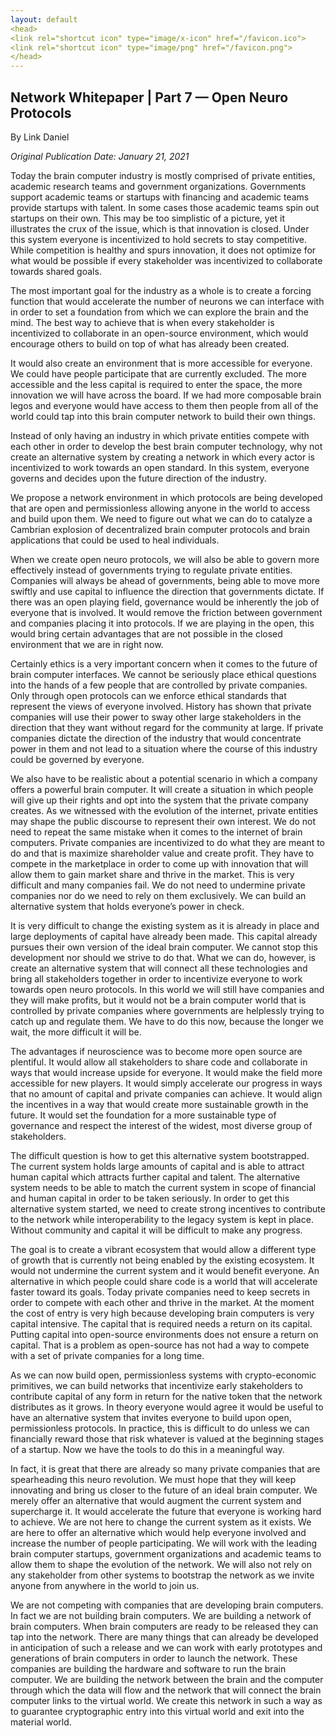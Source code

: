 ```yaml
---
layout: default
<head>
<link rel="shortcut icon" type="image/x-icon" href="/favicon.ico">
<link rel="shortcut icon" type="image/png" href="/favicon.png">
</head>
---
```


<h2>Network Whitepaper | Part 7 — Open Neuro Protocols</h2>

By Link Daniel

<i>Original Publication Date: January 21, 2021</i>

Today the brain computer industry is mostly comprised of private entities, academic research teams and government organizations. Governments support academic teams or startups with financing and academic teams provide startups with talent. In some cases those academic teams spin out startups on their own. This may be too simplistic of a picture, yet it illustrates the crux of the issue, which is that innovation is closed. Under this system everyone is incentivized to hold secrets to stay competitive. While competition is healthy and spurs innovation, it does not optimize for what would be possible if every stakeholder was incentivized to collaborate towards shared goals.

The most important goal for the industry as a whole is to create a forcing function that would accelerate the number of neurons we can interface with in order to set a foundation from which we can explore the brain and the mind. The best way to achieve that is when every stakeholder is incentivized to collaborate in an open-source environment, which would encourage others to build on top of what has already been created.

It would also create an environment that is more accessible for everyone. We could have people participate that are currently excluded. The more accessible and the less capital is required to enter the space, the more innovation we will have across the board. If we had more composable brain legos and everyone would have access to them then people from all of the world could tap into this brain computer network to build their own things.

Instead of only having an industry in which private entities compete with each other in order to develop the best brain computer technology, why not create an alternative system by creating a network in which every actor is incentivized to work towards an open standard. In this system, everyone governs and decides upon the future direction of the industry.

We propose a network environment in which protocols are being developed that are open and permissionless allowing anyone in the world to access and build upon them. We need to figure out what we can do to catalyze a Cambrian explosion of decentralized brain computer protocols and brain applications that could be used to heal individuals.

When we create open neuro protocols, we will also be able to govern more effectively instead of governments trying to regulate private entities. Companies will always be ahead of governments, being able to move more swiftly and use capital to influence the direction that governments dictate. If there was an open playing field, governance would be inherently the job of everyone that is involved. It would remove the friction between government and companies placing it into protocols. If we are playing in the open, this would bring certain advantages that are not possible in the closed environment that we are in right now.

Certainly ethics is a very important concern when it comes to the future of brain computer interfaces. We cannot be seriously place ethical questions into the hands of a few people that are controlled by private companies. Only through open protocols can we enforce ethical standards that represent the views of everyone involved. History has shown that private companies will use their power to sway other large stakeholders in the direction that they want without regard for the community at large. If private companies dictate the direction of the industry that would concentrate power in them and not lead to a situation where the course of this industry could be governed by everyone.

We also have to be realistic about a potential scenario in which a company offers a powerful brain computer. It will create a situation in which people will give up their rights and opt into the system that the private company creates. As we witnessed with the evolution of the internet, private entities may shape the public discourse to represent their own interest. We do not need to repeat the same mistake when it comes to the internet of brain computers. Private companies are incentivized to do what they are meant to do and that is maximize shareholder value and create profit. They have to compete in the marketplace in order to come up with innovation that will allow them to gain market share and thrive in the market. This is very difficult and many companies fail. We do not need to undermine private companies nor do we need to rely on them exclusively. We can build an alternative system that holds everyone’s power in check.

It is very difficult to change the existing system as it is already in place and large deployments of capital have already been made. This capital already pursues their own version of the ideal brain computer. We cannot stop this development nor should we strive to do that. What we can do, however, is create an alternative system that will connect all these technologies and bring all stakeholders together in order to incentivize everyone to work towards open neuro protocols. In this world we will still have companies and they will make profits, but it would not be a brain computer world that is controlled by private companies where governments are helplessly trying to catch up and regulate them. We have to do this now, because the longer we wait, the more difficult it will be.

The advantages if neuroscience was to become more open source are plentiful. It would allow all stakeholders to share code and collaborate in ways that would increase upside for everyone. It would make the field more accessible for new players. It would simply accelerate our progress in ways that no amount of capital and private companies can achieve. It would align the incentives in a way that would create more sustainable growth in the future. It would set the foundation for a more sustainable type of governance and respect the interest of the widest, most diverse group of stakeholders.

The difficult question is how to get this alternative system bootstrapped. The current system holds large amounts of capital and is able to attract human capital which attracts further capital and talent. The alternative system needs to be able to match the current system in scope of financial and human capital in order to be taken seriously. In order to get this alternative system started, we need to create strong incentives to contribute to the network while interoperability to the legacy system is kept in place. Without community and capital it will be difficult to make any progress.

The goal is to create a vibrant ecosystem that would allow a different type of growth that is currently not being enabled by the existing ecosystem. It would not undermine the current system and it would benefit everyone. An alternative in which people could share code is a world that will accelerate faster toward its goals. Today private companies need to keep secrets in order to compete with each other and thrive in the market. At the moment the cost of entry is very high because developing brain computers is very capital intensive. The capital that is required needs a return on its capital. Putting capital into open-source environments does not ensure a return on capital. That is a problem as open-source has not had a way to compete with a set of private companies for a long time.

As we can now build open, permissionless systems with crypto-economic primitives, we can build networks that incentivize early stakeholders to contribute capital of any form in return for the native token that the network distributes as it grows. In theory everyone would agree it would be useful to have an alternative system that invites everyone to build upon open, permissionless protocols. In practice, this is difficult to do unless we can financially reward those that risk whatever is valued at the beginning stages of a startup. Now we have the tools to do this in a meaningful way.

In fact, it is great that there are already so many private companies that are spearheading this neuro revolution. We must hope that they will keep innovating and bring us closer to the future of an ideal brain computer. We merely offer an alternative that would augment the current system and supercharge it. It would accelerate the future that everyone is working hard to achieve. We are not here to change the current system as it exists. We are here to offer an alternative which would help everyone involved and increase the number of people participating. We will work with the leading brain computer startups, government organizations and academic teams to allow them to shape the evolution of the network. We will also not rely on any stakeholder from other systems to bootstrap the network as we invite anyone from anywhere in the world to join us.

We are not competing with companies that are developing brain computers. In fact we are not building brain computers. We are building a network of brain computers. When brain computers are ready to be released they can tap into the network. There are many things that can already be developed in anticipation of such a release and we can work with early prototypes and generations of brain computers in order to launch the network. These companies are building the hardware and software to run the brain computer. We are building the network between the brain and the computer through which the data will flow and the network that will connect the brain computer links to the virtual world. We create this network in such a way as to guarantee cryptographic entry into this virtual world and exit into the material world.
